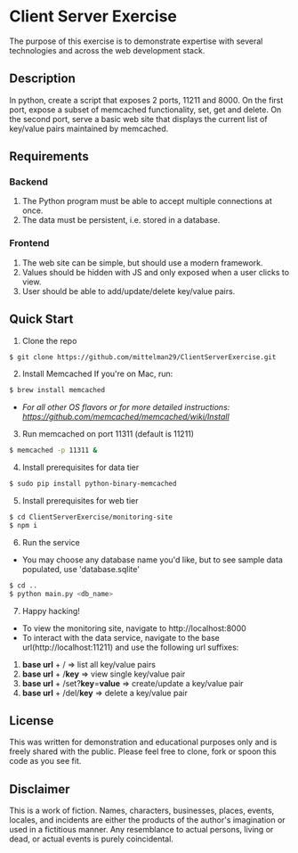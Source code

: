 # Client Server Exercise

The purpose of this exercise is to demonstrate expertise with several technologies and across the web development stack.

## Description
In python, create a script that exposes 2 ports, 11211 and 8000. On the first port, expose a subset of memcached functionality, set, get and delete. On the second port, serve a basic web site that displays the current list of key/value pairs maintained by memcached.

## Requirements

### Backend
1. The Python program must be able to accept multiple connections at once.
2. The data must be persistent, i.e. stored in a database.

### Frontend
1. The web site can be simple, but should use a modern framework.
2. Values should be hidden with JS and only exposed when a user clicks to view.
3. User should be able to add/update/delete key/value pairs.


## Quick Start

1. Clone the repo
```bash
$ git clone https://github.com/mittelman29/ClientServerExercise.git
```

2. Install Memcached
If you're on Mac, run:
```bash
$ brew install memcached
```

  * _For all other OS flavors or for more detailed instructions: https://github.com/memcached/memcached/wiki/Install_

3. Run memcached on port 11311 (default is 11211)
```bash
$ memcached -p 11311 &
```
4. Install prerequisites for data tier
```bash
$ sudo pip install python-binary-memcached
```

5. Install prerequisites for web tier
```bash
$ cd ClientServerExercise/monitoring-site
$ npm i
```

6. Run the service
* You may choose any database name you'd like, but to see sample data populated, use 'database.sqlite'
```bash
$ cd ..
$ python main.py <db_name>
```

7. Happy hacking!
* To view the monitoring site, navigate to http://localhost:8000
* To interact with the data service, navigate to the base url(http://localhost:11211) and use the following url suffixes:

1. **base url** + / => list all key/value pairs
2. **base url** + /**key** => view single key/value pair
3. **base url** + /set?**key**=**value** => create/update a key/value pair
4. **base url** + /del/**key** => delete a key/value pair

## License

This was written for demonstration and educational purposes only and is freely shared with the public. Please feel free to clone, fork or spoon this code as you see fit.

## Disclaimer

This is a work of fiction. Names, characters, businesses, places, events, locales, and incidents are either the products of the author's imagination or used in a fictitious manner. Any resemblance to actual persons, living or dead, or actual events is purely coincidental.